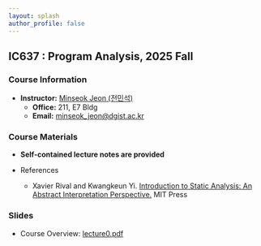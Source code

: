 ```yaml
---
layout: splash 
author_profile: false 
---
```

<!--img src="images/minseokjeon.png" alt="me" width="160" style="right-margin: 10rem; float: left"/-->
## IC637 : Program Analysis, 2025 Fall

### Course Information

+ **Instructor:** [Minseok Jeon (전민석)](https://dgistpl.github.io/)
  + **Office:** 211, E7 Bldg
  + **Email:** [minseok_jeon@dgist.ac.kr](mailto:minseok_jeon@dgist.ac.kr)


### Course Materials

+ **Self-contained lecture notes are provided**

+ References
  + Xavier Rival and Kwangkeun Yi. [Introduction to Static Analysis: An Abstract
Interpretation Perspective.](https://mitpress.mit.edu/9780262043410/introduction-to-static-analysis/) MIT Press


### Slides

+ Course Overview: [lecture0.pdf](slides/lecture0.pdf)

